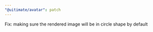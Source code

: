 ```yaml
---
"@uitimate/avatar": patch
---
```


Fix: making sure the rendered image will be in circle shape by default
